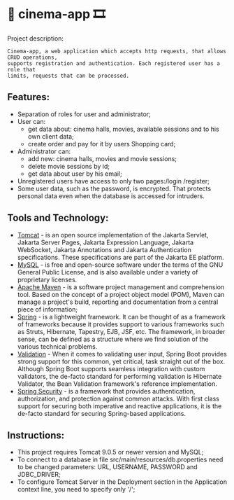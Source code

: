 # :movie_camera: cinema-app :film_strip:

Project description:

    Cinema-app, a web application which accepts http requests, that allows CRUD operations, 
    supports registration and authentication. Each registered user has a role that 
    limits, requests that can be processed. 

## Features:
- Separation of roles for user and administrator;
- User can: 
  - get data about: cinema halls, movies, available sessions and to his own client data;
  - create order and pay for it by users Shopping card;
- Administrator can:
  - add new: cinema halls, movies and movie sessions;
  - delete movie sessions by id;
  - get data about user by his email;
- Unregistered users have access to only two pages:/login /register;
- Some user data, such as the password, is encrypted. 
That protects personal data even when the database is accessed for intruders.

## Tools and Technology:
- [Tomcat](https://tomcat.apache.org) - is an open source implementation of the Jakarta Servlet,
  Jakarta Server Pages, Jakarta Expression Language, Jakarta WebSocket,
  Jakarta Annotations and Jakarta Authentication specifications.
  These specifications are part of the Jakarta EE platform.
- [MySQL](https://dev.mysql.com) - is free and open-source software under the terms of the GNU General Public License,
  and is also available under a variety of proprietary licenses.
- [Apache Maven](https://maven.apache.org) - is a software project management and comprehension tool.
  Based on the concept of a project object model (POM), Maven can manage a project's build,
  reporting and documentation from a central piece of information;
- [Spring](https://www.javatpoint.com/spring-tutorial) - is a lightweight framework. 
  It can be thought of as a framework of frameworks because it provides support to various 
  frameworks such as Struts, Hibernate, Tapestry, EJB, JSF, etc. The framework, in broader 
  sense, can be defined as a structure where we find solution of the various technical problems.
- [Validation](https://www.baeldung.com/spring-boot-bean-validation) - When it comes to validating user input, Spring Boot provides strong support for this common, 
  yet critical, task straight out of the box. Although Spring Boot supports seamless integration with custom validators, 
  the de-facto standard for performing validation is Hibernate Validator, the Bean Validation framework's reference implementation.
- [Spring Security](https://docs.spring.io/spring-security/reference/index.html) -  is a framework that provides authentication, 
  authorization, and protection against common attacks. With first class support for securing both imperative and reactive applications, 
  it is the de-facto standard for securing Spring-based applications.

## Instructions:
- This project requires Tomcat 9.0.5 or newer version and MySQL;
- To connect to a database in file src/main/resources/db.properties
  need to be changed parameters: URL, USERNAME, PASSWORD and JDBC_DRIVER;
- To configure Tomcat Server in the Deployment section in the Application context line, you need to specify only '/';
